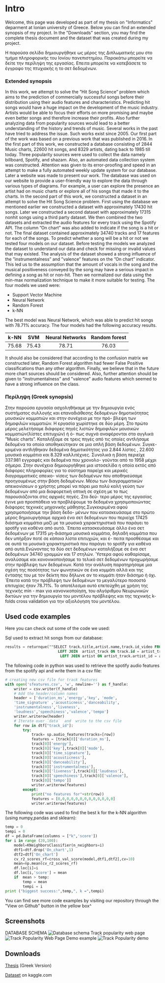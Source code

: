 # Intro
Welcome, this page was developed as part of my thesis on "Informatics" deparment at Ionian university of Greece.
Below you can find an extended synopsis of my project. In the "Downloads" section, you may find the complete thesis document and the dataset that was created during my project.

Η παρούσα σελίδα δημιουργήθηκε ως μέρος της Διπλωματικής μου στο τμήμα πληροφορικής του Ιονίου πανεπιστημίου.
Παρακάτω μπορείτε να δείτε την περίληψη της εργασίας. Επειτα μπορείτε να κατεβάσετε το έγγραφο της πτυχιακής η το σετ δεδομένων.

### Extended synopsis
In this work, we attempt to solve the ”Hit Song Science” problem which aims to the prediction
of commercially successful songs before their distribution using their audio features
and characteristics. Predicting hit songs would have a huge impact on the development
of the music industry. Artists would be able to focus their efforts on more promising and
maybe even better songs and therefore increase their profits. Also further analyzing data
from popularity sources would lead to a better understanding of the history and trends of
music. Several works in the past have tried to address the issue.
Such works exist since 2005. 
Our first part of the work was based on a previous work that was published in 2016.
In the first part of this work, we constructed a database consisting of 2844 Music charts,
22600 hit songs, and 8329 artists, dating back to 1985 till today. Three popularity sources
were used to collect the data namely billboard, Spotify, and shazam. Also, an automated
data collection system was constructed. Attention was given to its error-proofing and
speed in an attempt to make a fully automated weekly update system for our database.
Later a website was made to present our work. The database was used on our website to
provide a user-friendly way to explore the data through various types of diagrams. For
example, a user can explore the presence an artist had on music charts or explore all of
his songs that made it to the charts. In the second part of this work, we constructed a
dataset in an attempt to solve the Hit Song Science problem. First using the database
we mentioned earlier we constructed a dataset with approximately 17430 hit songs. Later
we constructed a second dataset with approximately 17315 nonhit songs using a third
party dataset. We then combined the two datasets and extracted the audio features for
every track using the Spotify API. The column ”On chart” was also added to indicate if
the song is a hit or not. The final dataset contained approximately 34740 tracks and 17
features for each of the songs. To predict whether a song will be a hit or not we tested four
models on our dataset. Before testing the models we analyzed the dataset to understand
our data and check for missing or invalid values that may existed. The analysis of the
dataset showed a strong influence of the ”instrumentalness” and ”valence” features on the
”On chart” indicator. This led us to the assumption that the amount of vocals in the song
and the musical positiveness conveyed by the song may have a serious impact in defining
a song as hit or non-hit. Then we normalized our data using the min-max normalization
technique to make it more suitable for testing. The four models we used were:

* Support Vector Machine
* Neural Network
* Random Forest
* k-NN

The best model was Neural Network, which was able to predict hit songs with 78.71%
accuracy. The four models had the following accuracy results.

|  k-NN |  SVM  | Neural Networks | Random forest |
|:-----:|:-----:|:---------------:|:-------------:|
| 75.68 | 75.43 |      78.71      |     76.03     |

It should also be considered that according to the confusion matrix we constructed later,
Random Forest algorithm had fewer False Positive classifications than any other algorithm.
Finally, we believe that in the future more chart sources should be considered.
Also, further attention should be given to ”instrumentalness” and ”valence” audio features
which seemed to have a strong influence on the class.


### Περίληψη (Greek synopsis)

Στην παρούσα εργασία ασχοληθήκαμε με την δημιουργία ενός συστήματος συλλογής και
επαναδιάθεσης δεδομένων δημοτικότητας μουσικών κομματιών και στην συνέχεια με την πρό-
βλεψη των δημοφιλών κομματιών. Η εργασία χωρίστηκε σε δύο μέρη. Στο πρώτο μέρος
μελετήσαμε διάφορες πηγές λιστών δημοφιλών μουσικών κομματιών(λίστες επιτυχιών) ή ό-
πως συχνά αναφέρονται στα αγγλικά ”Music charts”. Καταλήξαμε σε τρεις πηγές από τις
οποίες αντλήσαμε δεδομένα τα οποία αποθηκεύτηκαν σε μια απλή βάση δεδομένων. Συγκε-
κριμένα αντλήθηκαν δεδομένα δημοτικότητας για 2.844 λίστες , 22.600 μουσικά κομμάτια και
8.329 καλλιτέχνες. Συνολικά η βάση περιείχε 337.981 εγγραφές και δεδομένα που χρονολο-
γούνται από το 1958 μέχρι σήμερα. Στην συνέχεια δημιουργήθηκε μια ιστοσελίδα η οποία
εκτός από διάφορες πληροφορίες για το σύστημα παρείχε και μερικές διαγραμματικές απεικο-
νίσεις των δεδομένων που αποθηκεύσαμε προηγουμένως στην βάση δεδομένων. Μέσω των
διαγραμματικών απεικονίσεων ο χρήστης μπορεί να πάρει μια πολύ καλή γεύση των δεδομένων
από μια διαφορετική οπτική σε σχέση με το πως παρουσιάζονται στις αρχικές πηγές. Στο δεύ-
τερο μέρος της εργασίας έγινε μια προσπάθεια να προβλέψουμε τα δεδομένα χρησιμοποιώντας
διάφορες τεχνικές μηχανικής μάθησης.Συγκεκριμένα αφού χρησιμοποιήσαμε την βάση δεδο-
μένων που κατασκευάσαμε στο πρώτο μέρος δημιουργήσαμε αρχικά ένα σετ δεδομένων που
περιείχε 17425 διάσημα κομμάτια μαζί με τα μουσικά χαρακτηριστικά που παράγει το spotify
για καθένα από αυτά. ΄Επειτα κατασκευάσαμε άλλο ένα σετ δεδομένων με 17315 μη-διάσημα
μουσικά κομμάτια, δηλαδή κομμάτια που δεν υπήρξαν ποτέ σε κάποια λίστα επιτυχιών, και έ-
πειτα προσθέσαμε και σε αυτά τα μουσικά χαρακτηριστικά που παράγει το spotify για καθένα
από αυτά.Ενώνοντας τα δύο σετ δεδομένων καταλήξαμε σε ένα σετ δεδομένων 34740 γραμμών
και 17 στηλών. ΄Υστερα αφού καθαρίσαμε, αναλύσαμε και κανονικοποιήσαμε το τελικό σετ
δεδομένων προχωρήσαμε στην πρόβλεψη των δεδομένων. Κατά την ανάλυση παρατηρήσαμε
μια σχέση της ποσότητας των φωνητικών σε ένα κομμάτι αλλά και της έντασης του με τον
δείκτη που δήλωνε αν το κομμάτι ήταν διάσημο ή όχι. ΄Επειτα κατά την πρόβλεψη των δεδομένων 
το μεγαλύτερο ποσοστό επιτυχίας ήταν 78.71%. Το αποτέλεσμα αυτό επετεύχθη με
χρήση της τεχνικής min - max για κανονικοποίηση, του αλγόριθμου Νευρωνικών δικτύων
για την δημιουργία του μοντέλου πρόβλεψης και της τεχνικής k-folds cross validation για την
αξιολόγηση του μοντέλου.

## Used code examples
Here you can check out some of the code we used:

Sql used to extract hit songs from our database:
```sql
results = returnque(""SELECT track.title,artist.name,track.id_video FROM track
                        LEFT JOIN  artist_track ON track.id = artist_track.track_id 
                         LEFT JOIN artist ON artist_track.artist_id = artist.id"")
```

The following code in python was used to retrieve the spotify audio features from the spotify api and write them in a csv file:

```python
# creating new csv file for track features
with open('sfeatures.csv', 'w', newline='') as f_handle:
    writer = csv.writer(f_handle)
    # Add the header/column names
    header = ['duration_ms','energy','key', 'mode',
    'time_signature' ,'acousticness','danceability',
    'instrumentalness','liveness',
    'loudness','speechiness','valence','tempo']
    writer.writerow(header)
    # Iterate over `data`  and  write to the csv file
    for row in dtf["track_id"]:
        try:
            track= sp.audio_features(tracks=[row])
            features = [track[0]['duration_ms'],
            track[0]['energy'],
            track[0]['key'],track[0]['mode'],
            track[0]['time_signature'],
            track[0]['acousticness'],
            track[0]['danceability'],
            track[0]['instrumentalness'],
            track[0]['liveness'],track[0]['loudness'],
            track[0]['speechiness'],track[0]['valence'],
            track[0]['tempo']]
            writer.writerow(features)
        except:
            print("no features for"+str(row))
            features = [0,0,0,0,0,0,0,0,0,0,0,0,0]
            writer.writerow(features)
```
The following code was used to find the best k for the k-NN algorithm (using numpy,pandas and sklearn):

```python
temp = 0
tempi = 0
df = pd.DataFrame(columns = ["k",'score'])
for i in range (20,100): 
    model=KNeighborsClassifier(n_neighbors=i)
    dtf1=dtf.drop('On_chart',1)
    dtf2=dtf['On_chart']
    cv_r2_scores_rf=cross_val_score(model,dtf1,dtf2],cv=10)
    mean=np.mean(cv_r2_scores_rf)
    df.loc[i]=i
    df.loc[i,'score'] = mean
    if  mean > temp:
        temp = mean
        tempi = i 
print ("biggest success:",temp,", k =",tempi)
```
You can find see more code examples by visiting our repository through the "View on Github" button in the yellow box^

## Screenshots
DATABASE SCHEMA
![Database schema](images/databaseschema.png "Database schema")
Track popularity web page
![Track Popularity Web Page](images/thestart.png "Track Popularity web page")
Demo example
![Track Popularity demo](images/track%20popularity%20diagram.png "Track Popularity demo")


## Downloads

[Thesis](https://drive.google.com/file/d/1KvhkEQpyKf6sSu9xrEbjGlk5NSENUdIG/view?usp=sharing "Thesis") (Greek Version)

[Dataset](https://www.kaggle.com/multispiros/34740-hit-and-nonhit-songs-spotify-features "DATASET") on kaggle.com
